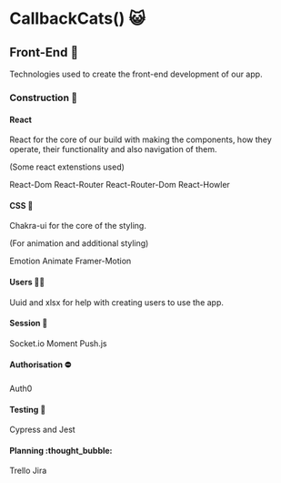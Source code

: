 # CallbackCats() :smiley_cat:

## Front-End :nut_and_bolt:

Technologies used to create the front-end development of our app.

### Construction :hammer:

#### React

React for the core of our build with making the components, how they operate, their functionality and also navigation of them.

(Some react extenstions used)

React-Dom
React-Router
React-Router-Dom
React-Howler

#### CSS :art:

Chakra-ui for the core of the styling.

(For animation and additional styling)

Emotion
Animate
Framer-Motion

#### Users :woman::man:

Uuid and xlsx for help with creating users to use the app.

#### Session :electric_plug:

Socket.io
Moment
Push.js

#### Authorisation :no_entry:

Auth0

#### Testing :construction:

Cypress and Jest

#### Planning :thought_bubble:

Trello
Jira
